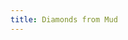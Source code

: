 ```yaml
---
title: Diamonds from Mud
---
```


<!-- Crystals and Mud in Property Law -->

<!-- universal culpability, selective enforcement -->

<!-- Three Felonies a Day, Three Infringements a Day -->

<!-- All rights reserved, you guess which ones. -->

<!-- Use the utter lack of clarity on IP rights to bootstrap into private ordering. -->

<!-- Use private ordering to write crystal-clear rights. -->

<!-- Parity -->
